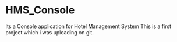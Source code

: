 # HMS_Console
Its a Console application for Hotel Management System
This is a first project which i was uploading on git.